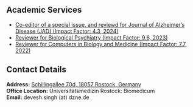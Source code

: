 ## Academic Services

<ul style="margin:0 0 5px;">
  <li><a href="https://www.j-alz.com/"><autocolor>Co-editor of a special issue, and reviewd for Journal of Alzheimer’s Disease (JAD) (Impact Factor: 4.3, 2024)</autocolor></a></li>
  <li><a href="https://www.biologicalpsychiatryjournal.com/"><autocolor>Reviewer for Biological Psychiatry (Impact Factor: 9.6, 2023)</autocolor></a></li>
  <li><a href="https://www.sciencedirect.com/journal/computers-in-biology-and-medicine"><autocolor>Reviewer for Computers in Biology and Medicine (Impact Factor: 7.7, 2022)</autocolor></a></li>
</ul>


## Contact Details

<p><strong>Address:</strong> <a href="https://g.co/kgs/rxPUUfh">Schillingallee 70d, 18057 Rostock, Germany</a>
<br />
<strong>Office Location:</strong> Universitätsmedizin Rostock: Biomedicum
<br />
<strong>Email:</strong> <email>devesh.singh (at) dzne.de</email>
</p>
